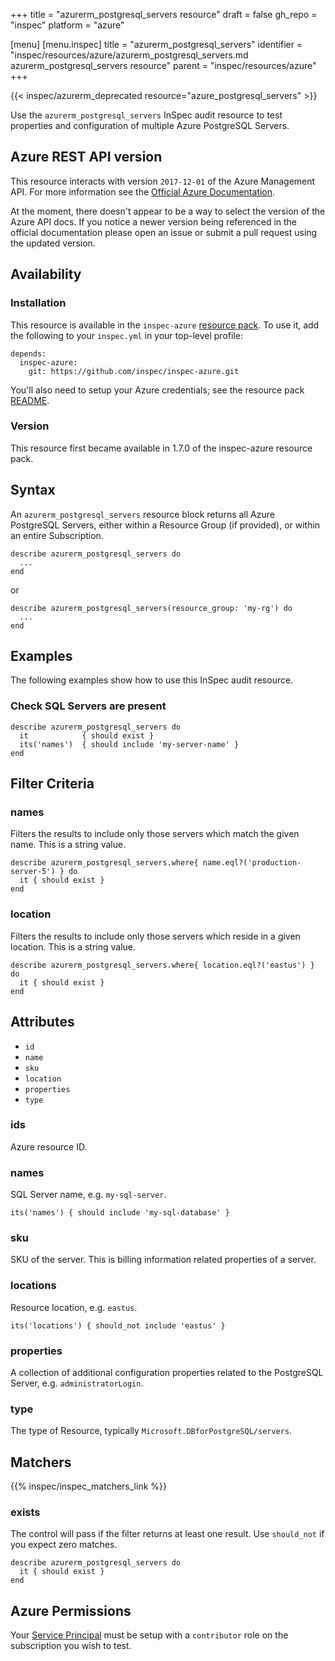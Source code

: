 +++
title = "azurerm_postgresql_servers resource"
draft = false
gh_repo = "inspec"
platform = "azure"

[menu]
  [menu.inspec]
    title = "azurerm_postgresql_servers"
    identifier = "inspec/resources/azure/azurerm_postgresql_servers.md azurerm_postgresql_servers resource"
    parent = "inspec/resources/azure"
+++

{{< inspec/azurerm_deprecated resource="azure_postgresql_servers" >}}

Use the `azurerm_postgresql_servers` InSpec audit resource to test properties and configuration of multiple Azure PostgreSQL Servers.

## Azure REST API version

This resource interacts with version `2017-12-01` of the Azure Management API. For more
information see the [Official Azure Documentation](https://docs.microsoft.com/en-us/rest/api/postgresql/flexibleserver(preview)/servers/list).

At the moment, there doesn't appear to be a way to select the version of the
Azure API docs. If you notice a newer version being referenced in the official
documentation please open an issue or submit a pull request using the updated
version.

## Availability

### Installation

This resource is available in the `inspec-azure` [resource
pack](/inspec/glossary/#resource-pack). To use it, add the
following to your `inspec.yml` in your top-level profile:

    depends:
      inspec-azure:
        git: https://github.com/inspec/inspec-azure.git

You'll also need to setup your Azure credentials; see the resource pack
[README](https://github.com/inspec/inspec-azure#inspec-for-azure).

### Version

This resource first became available in 1.7.0 of the inspec-azure resource pack.

## Syntax

An `azurerm_postgresql_servers` resource block returns all Azure PostgreSQL Servers, either within a Resource Group (if provided), or within an entire Subscription.

    describe azurerm_postgresql_servers do
      ...
    end

or

    describe azurerm_postgresql_servers(resource_group: 'my-rg') do
      ...
    end

## Examples

The following examples show how to use this InSpec audit resource.

### Check SQL Servers are present

    describe azurerm_postgresql_servers do
      it            { should exist }
      its('names')  { should include 'my-server-name' }
    end

## Filter Criteria

### names

Filters the results to include only those servers which match the given name. This is a string value.

    describe azurerm_postgresql_servers.where{ name.eql?('production-server-5') } do
      it { should exist }
    end

### location

Filters the results to include only those servers which reside in a given location. This is a string value.

    describe azurerm_postgresql_servers.where{ location.eql?('eastus') } do
      it { should exist }
    end

## Attributes

- `id`
- `name`
- `sku`
- `location`
- `properties`
- `type`

### ids

Azure resource ID.

### names

SQL Server name, e.g. `my-sql-server`.

    its('names') { should include 'my-sql-database' }

### sku

SKU of the server. This is billing information related properties of a server.

### locations

Resource location, e.g. `eastus`.

    its('locations') { should_not include 'eastus' }

### properties

A collection of additional configuration properties related to the PostgreSQL Server, e.g. `administratorLogin`.

### type

The type of Resource, typically `Microsoft.DBforPostgreSQL/servers`.

## Matchers

{{% inspec/inspec_matchers_link %}}

### exists

The control will pass if the filter returns at least one result. Use
`should_not` if you expect zero matches.

    describe azurerm_postgresql_servers do
      it { should exist }
    end

## Azure Permissions

Your [Service
Principal](https://docs.microsoft.com/en-us/azure/azure-resource-manager/resource-group-create-service-principal-portal)
must be setup with a `contributor` role on the subscription you wish to test.
